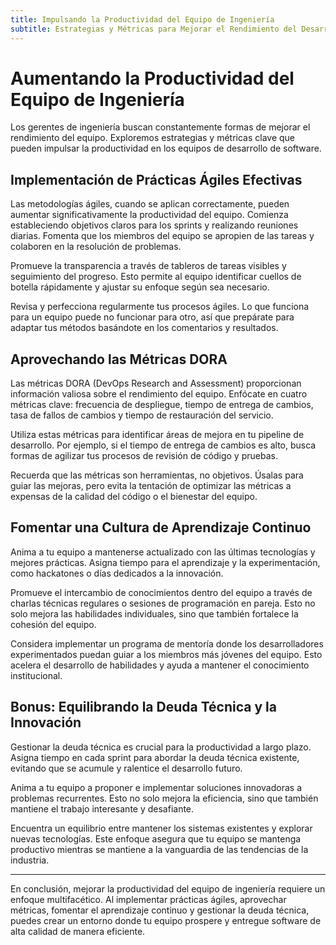 ```yaml
---
title: Impulsando la Productividad del Equipo de Ingeniería
subtitle: Estrategias y Métricas para Mejorar el Rendimiento del Desarrollo de Software
---
```


# Aumentando la Productividad del Equipo de Ingeniería

Los gerentes de ingeniería buscan constantemente formas de mejorar el rendimiento del equipo. Exploremos estrategias y métricas clave que pueden impulsar la productividad en los equipos de desarrollo de software.

## Implementación de Prácticas Ágiles Efectivas

Las metodologías ágiles, cuando se aplican correctamente, pueden aumentar significativamente la productividad del equipo. Comienza estableciendo objetivos claros para los sprints y realizando reuniones diarias. Fomenta que los miembros del equipo se apropien de las tareas y colaboren en la resolución de problemas.

Promueve la transparencia a través de tableros de tareas visibles y seguimiento del progreso. Esto permite al equipo identificar cuellos de botella rápidamente y ajustar su enfoque según sea necesario.

Revisa y perfecciona regularmente tus procesos ágiles. Lo que funciona para un equipo puede no funcionar para otro, así que prepárate para adaptar tus métodos basándote en los comentarios y resultados.

## Aprovechando las Métricas DORA

Las métricas DORA (DevOps Research and Assessment) proporcionan información valiosa sobre el rendimiento del equipo. Enfócate en cuatro métricas clave: frecuencia de despliegue, tiempo de entrega de cambios, tasa de fallos de cambios y tiempo de restauración del servicio.

Utiliza estas métricas para identificar áreas de mejora en tu pipeline de desarrollo. Por ejemplo, si el tiempo de entrega de cambios es alto, busca formas de agilizar tus procesos de revisión de código y pruebas.

Recuerda que las métricas son herramientas, no objetivos. Úsalas para guiar las mejoras, pero evita la tentación de optimizar las métricas a expensas de la calidad del código o el bienestar del equipo.

## Fomentar una Cultura de Aprendizaje Continuo

Anima a tu equipo a mantenerse actualizado con las últimas tecnologías y mejores prácticas. Asigna tiempo para el aprendizaje y la experimentación, como hackatones o días dedicados a la innovación.

Promueve el intercambio de conocimientos dentro del equipo a través de charlas técnicas regulares o sesiones de programación en pareja. Esto no solo mejora las habilidades individuales, sino que también fortalece la cohesión del equipo.

Considera implementar un programa de mentoría donde los desarrolladores experimentados puedan guiar a los miembros más jóvenes del equipo. Esto acelera el desarrollo de habilidades y ayuda a mantener el conocimiento institucional.

## Bonus: Equilibrando la Deuda Técnica y la Innovación

Gestionar la deuda técnica es crucial para la productividad a largo plazo. Asigna tiempo en cada sprint para abordar la deuda técnica existente, evitando que se acumule y ralentice el desarrollo futuro.

Anima a tu equipo a proponer e implementar soluciones innovadoras a problemas recurrentes. Esto no solo mejora la eficiencia, sino que también mantiene el trabajo interesante y desafiante.

Encuentra un equilibrio entre mantener los sistemas existentes y explorar nuevas tecnologías. Este enfoque asegura que tu equipo se mantenga productivo mientras se mantiene a la vanguardia de las tendencias de la industria.

---
En conclusión, mejorar la productividad del equipo de ingeniería requiere un enfoque multifacético. Al implementar prácticas ágiles, aprovechar métricas, fomentar el aprendizaje continuo y gestionar la deuda técnica, puedes crear un entorno donde tu equipo prospere y entregue software de alta calidad de manera eficiente.
